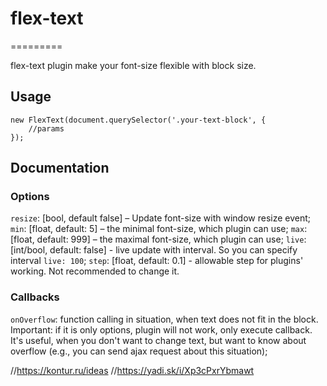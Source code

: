 # flex-text
=========

flex-text plugin make your font-size flexible with block size.

## Usage
```javasscript
new FlexText(document.querySelector('.your-text-block', {
    //params
});
```

## Documentation
### Options
`resize`: [bool, default false] – Update font-size with window resize event;
`min`: [float, default: 5] – the minimal font-size, which plugin can use;
`max`: [float, default: 999] – the maximal font-size, which plugin can use;
`live`: [int/bool, default: false] - live update with interval. So you can specify interval `live: 100`;
`step`: [float, default: 0.1] - allowable step for plugins' working. Not recommended to change it.

### Callbacks
`onOverflow`: function calling in situation, when text does not fit in the block. Important: if it is only options, plugin will not work, only execute callback.
It's useful, when you don't want to change text, but want to know about overflow (e.g., you can send ajax request about this situation);

//https://kontur.ru/ideas
//https://yadi.sk/i/Xp3cPxrYbmawt

